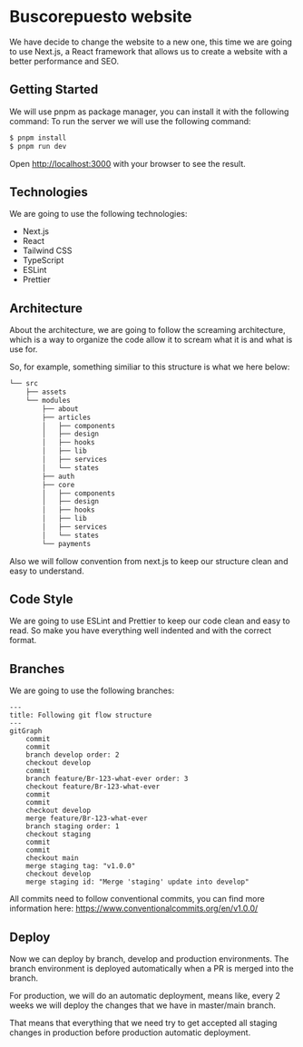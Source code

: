 # Buscorepuesto website

We have decide to change the website to a new one, this time we are going to use Next.js, a React framework that allows
us to create a website with a better performance and SEO.

## Getting Started

We will use pnpm as package manager, you can install it with the following command:
To run the server we will use the following command:

```bash
$ pnpm install
$ pnpm run dev
```

Open [http://localhost:3000](http://localhost:3000) with your browser to see the result.

## Technologies

We are going to use the following technologies:

- Next.js
- React
- Tailwind CSS
- TypeScript
- ESLint
- Prettier

## Architecture

About the architecture, we are going to follow the screaming architecture, which is a way to organize the code allow it
to scream what it is and what is use for.

So, for example, something similiar to this structure is what we here below:

```bash
└── src
    ├── assets
    └── modules
        ├── about
        ├── articles
        │   ├── components
        │   ├── design
        │   ├── hooks
        │   ├── lib
        │   ├── services
        │   └── states
        ├── auth
        ├── core
        │   ├── components
        │   ├── design
        │   ├── hooks
        │   ├── lib
        │   ├── services
        │   └── states
        └── payments
```

Also we will follow convention from next.js to keep our structure clean and easy to understand.

## Code Style

We are going to use ESLint and Prettier to keep our code clean and easy to read. So make you have everything well
indented
and with the correct format.

## Branches

We are going to use the following branches:

```mermaid
---
title: Following git flow structure
---
gitGraph
    commit
    commit
    branch develop order: 2
    checkout develop
    commit
    branch feature/Br-123-what-ever order: 3
    checkout feature/Br-123-what-ever
    commit
    commit
    checkout develop
    merge feature/Br-123-what-ever
    branch staging order: 1
    checkout staging
    commit
    commit
    checkout main
    merge staging tag: "v1.0.0"
    checkout develop
    merge staging id: "Merge 'staging' update into develop"
```

All commits need to follow conventional commits, you can find more information
here: https://www.conventionalcommits.org/en/v1.0.0/

## Deploy

Now we can deploy by branch, develop and production environments. The branch environment is deployed automatically when
a PR is merged into the branch.

For production, we will do an automatic deployment, means like, every 2 weeks we will deploy the changes that we have in
master/main branch.

That means that everything that we need try to get accepted all staging changes in production before production
automatic deployment.




